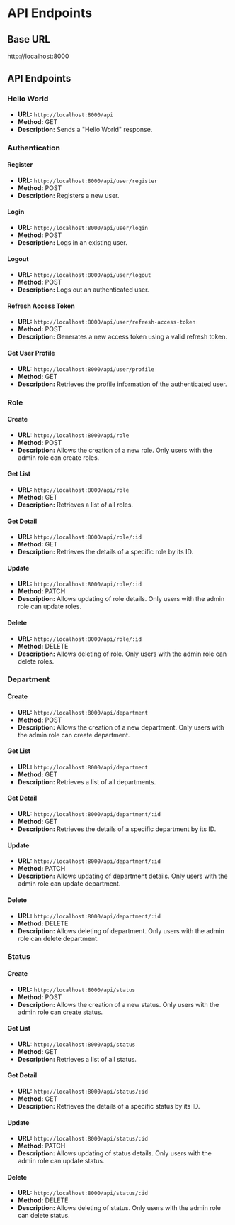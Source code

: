 # API Endpoints

## Base URL

http://localhost:8000

## API Endpoints

### Hello World

- **URL:** `http://localhost:8000/api`
- **Method:** GET
- **Description:** Sends a "Hello World" response.

### Authentication

#### Register

- **URL:** `http://localhost:8000/api/user/register`
- **Method:** POST
- **Description:** Registers a new user.

#### Login

- **URL:** `http://localhost:8000/api/user/login`
- **Method:** POST
- **Description:** Logs in an existing user.

#### Logout

- **URL:** `http://localhost:8000/api/user/logout`
- **Method:** POST
- **Description:** Logs out an authenticated user.

#### Refresh Access Token

- **URL:** `http://localhost:8000/api/user/refresh-access-token`
- **Method:** POST
- **Description:** Generates a new access token using a valid refresh token.

#### Get User Profile

- **URL:** `http://localhost:8000/api/user/profile`
- **Method:** GET
- **Description:** Retrieves the profile information of the authenticated user.

### Role

#### Create

- **URL:** `http://localhost:8000/api/role`
- **Method:** POST
- **Description:** Allows the creation of a new role. Only users with the admin role can create roles.

#### Get List

- **URL:** `http://localhost:8000/api/role`
- **Method:** GET
- **Description:** Retrieves a list of all roles.

#### Get Detail

- **URL:** `http://localhost:8000/api/role/:id`
- **Method:** GET
- **Description:** Retrieves the details of a specific role by its ID.

#### Update

- **URL:** `http://localhost:8000/api/role/:id`
- **Method:** PATCH
- **Description:** Allows updating of role details. Only users with the admin role can update roles.

#### Delete

- **URL:** `http://localhost:8000/api/role/:id`
- **Method:** DELETE
- **Description:** Allows deleting of role. Only users with the admin role can delete roles.

### Department

#### Create

- **URL:** `http://localhost:8000/api/department`
- **Method:** POST
- **Description:** Allows the creation of a new department. Only users with the admin role can create department.

#### Get List

- **URL:** `http://localhost:8000/api/department`
- **Method:** GET
- **Description:** Retrieves a list of all departments.

#### Get Detail

- **URL:** `http://localhost:8000/api/department/:id`
- **Method:** GET
- **Description:** Retrieves the details of a specific department by its ID.

#### Update

- **URL:** `http://localhost:8000/api/department/:id`
- **Method:** PATCH
- **Description:** Allows updating of department details. Only users with the admin role can update department.

#### Delete

- **URL:** `http://localhost:8000/api/department/:id`
- **Method:** DELETE
- **Description:** Allows deleting of department. Only users with the admin role can delete department.

### Status

#### Create

- **URL:** `http://localhost:8000/api/status`
- **Method:** POST
- **Description:** Allows the creation of a new status. Only users with the admin role can create status.

#### Get List

- **URL:** `http://localhost:8000/api/status`
- **Method:** GET
- **Description:** Retrieves a list of all status.

#### Get Detail

- **URL:** `http://localhost:8000/api/status/:id`
- **Method:** GET
- **Description:** Retrieves the details of a specific status by its ID.

#### Update

- **URL:** `http://localhost:8000/api/status/:id`
- **Method:** PATCH
- **Description:** Allows updating of status details. Only users with the admin role can update status.

#### Delete

- **URL:** `http://localhost:8000/api/status/:id`
- **Method:** DELETE
- **Description:** Allows deleting of status. Only users with the admin role can delete status.
